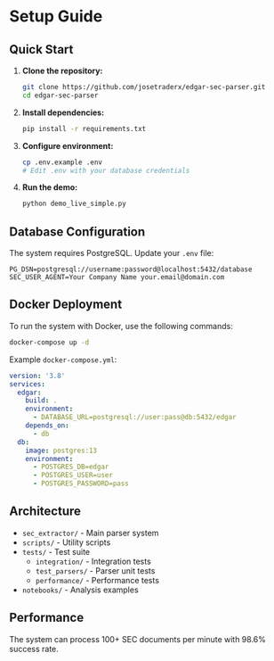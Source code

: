 # Setup Guide

## Quick Start

1. **Clone the repository:**
   ```bash
   git clone https://github.com/josetraderx/edgar-sec-parser.git
   cd edgar-sec-parser
   ```

2. **Install dependencies:**
   ```bash
   pip install -r requirements.txt
   ```

3. **Configure environment:**
   ```bash
   cp .env.example .env
   # Edit .env with your database credentials
   ```

4. **Run the demo:**
   ```bash
   python demo_live_simple.py
   ```

## Database Configuration

The system requires PostgreSQL. Update your `.env` file:

```env
PG_DSN=postgresql://username:password@localhost:5432/database
SEC_USER_AGENT=Your Company Name your.email@domain.com
```

## Docker Deployment

To run the system with Docker, use the following commands:

```bash
docker-compose up -d
```

Example `docker-compose.yml`:
```yaml
version: '3.8'
services:
  edgar:
    build: .
    environment:
      - DATABASE_URL=postgresql://user:pass@db:5432/edgar
    depends_on:
      - db
  db:
    image: postgres:13
    environment:
      - POSTGRES_DB=edgar
      - POSTGRES_USER=user
      - POSTGRES_PASSWORD=pass
```

## Architecture

- `sec_extractor/` - Main parser system
- `scripts/` - Utility scripts
- `tests/` - Test suite
  - `integration/` - Integration tests
  - `test_parsers/` - Parser unit tests
  - `performance/` - Performance tests
- `notebooks/` - Analysis examples

## Performance

The system can process 100+ SEC documents per minute with 98.6% success rate.

